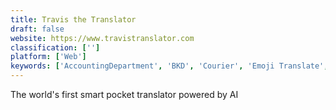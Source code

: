 ```yaml
---
title: Travis the Translator
draft: false 
website: https://www.travistranslator.com
classification: ['']
platform: ['Web']
keywords: ['AccountingDepartment', 'BKD', 'Courier', 'Emoji Translate', 'Google', 'Google Cloud Text-to-Speech', 'M', 'Microsoft Translator', 'Pilot', 'Pucho', 'Transaction fee calculator', 'WT2 in ear translator', 'Wiktionary', 'Xero']
---
```

The world's first smart pocket translator powered by AI